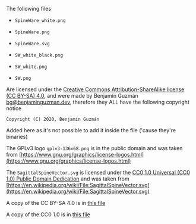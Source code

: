 <!--
Copyright (c) 2020. Benjamín Antonio Velasco Guzmán
Author: Benjamín Antonio Velasco Guzmán <bg@benjaminguzman.dev>

This program is free software: you can redistribute it and/or modify
it under the terms of the GNU General Public License as published by
the Free Software Foundation, either version 3 of the License, or
(at your option) any later version.

This program is distributed in the hope that it will be useful,
but WITHOUT ANY WARRANTY; without even the implied warranty of
MERCHANTABILITY or FITNESS FOR A PARTICULAR PURPOSE.  See the
GNU General Public License for more details.

You should have received a copy of the GNU General Public License
along with this program.  If not, see <http://www.gnu.org/licenses/>.
-->
The following files

- `SpineWare_white.png`

- `SpineWare.png`

- `SpineWare.svg`

- `SW_white_black.png`

- `SW_white.png`

- `SW.png`

Are licensed under
the [Creative Commons Attribution-ShareAlike license (CC BY-SA) 4.0](https://creativecommons.org/licenses/by-sa/4.0/),
and were made by Benjamín Guzmán <bg@benjaminguzman.dev>, therefore they ALL have the following copyright notice

`Copyright (C) 2020, Benjamín Guzmán `

Added here as it's not possible to add it inside the file ('cause they're binaries)

The GPLv3 logo `gplv3-136x68.png` is in the public domain and was taken
from [https://www.gnu.org/graphics/license-logos.html](https://www.gnu.org/graphics/license-logos.html)

The `SagittalSpineVector.svg` is licensed under
the [CC0 1.0 Universal (CC0 1.0) Public Domain Dedication](https://creativecommons.org/publicdomain/zero/1.0/deed.en)
and was taken
from [https://en.wikipedia.org/wiki/File:SagittalSpineVector.svg](https://en.wikipedia.org/wiki/File:SagittalSpineVector.svg)

A copy of the CC BY-SA 4.0 is in [this file](CC%20BY-SA.md)

A copy of the CC0 1.0 is in [this file](CC0%201.md)